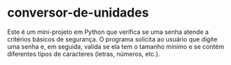 # conversor-de-unidades
Este é um mini-projeto em Python que verifica se uma senha atende a critérios básicos de segurança. O programa solicita ao usuário que digite uma senha e, em seguida, valida se ela tem o tamanho mínimo e se contém diferentes tipos de caracteres (letras, números, etc.).
